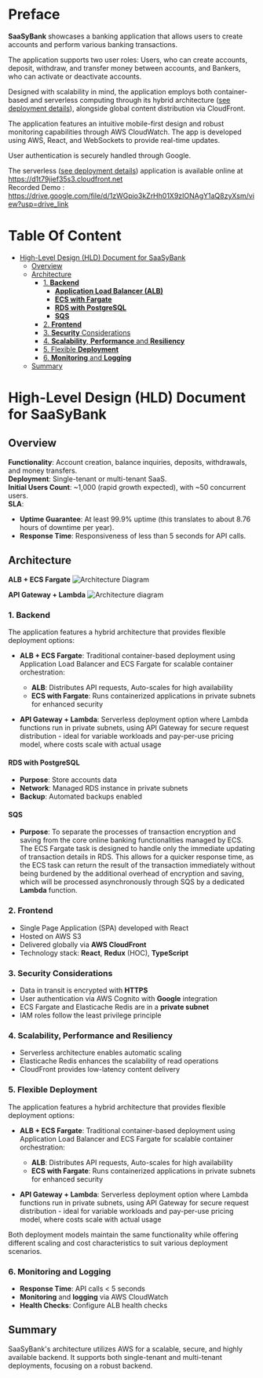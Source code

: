 # Preface

**SaaSyBank** showcases a banking application that allows users to create accounts and perform various banking transactions.

The application supports two user roles: Users, who can create accounts, deposit, withdraw, and transfer money between accounts, and Bankers, who can activate or deactivate accounts.

Designed with scalability in mind, the application employs both container-based and serverless computing through its hybrid architecture ([see deployment details](#5-flexible-deployment)), alongside global content distribution via CloudFront.

The application features an intuitive mobile-first design and robust monitoring capabilities through AWS CloudWatch. The app is developed using AWS, React, and WebSockets to provide real-time updates.

User authentication is securely handled through Google.

The serverless ([see deployment details](#5-flexible-deployment)) application is available online at https://d1t79jief35s3.cloudfront.net  
Recorded Demo : https://drive.google.com/file/d/1zWGpio3kZrHh01X9zIONAgY1aQ8zyXsm/view?usp=drive_link

# Table Of Content

<!-- toc -->

- [High-Level Design (HLD) Document for SaaSyBank](#high-level-design-hld-document-for-saasybank)
  - [Overview](#overview)
  - [Architecture](#architecture)
    - [1. **Backend**](#1-backend)
      - [**Application Load Balancer (ALB)**](#application-load-balancer-alb)
      - [**ECS with Fargate**](#ecs-with-fargate)
      - [**RDS with PostgreSQL**](#rds-with-postgresql)
      - [**SQS**](#sqs)
    - [2. **Frontend**](#2-frontend)
    - [3. **Security** Considerations](#3-security-considerations)
    - [4. **Scalability**, **Performance** and **Resiliency**](#4-scalability-performance-and-resiliency)
    - [5. Flexible **Deployment**](#5-flexible-deployment)
    - [6. **Monitoring** and **Logging**](#6-monitoring-and-logging)
  - [Summary](#summary)

<!-- tocstop -->

# High-Level Design (HLD) Document for SaaSyBank

## Overview

**Functionality**: Account creation, balance inquiries, deposits, withdrawals, and money transfers.  
**Deployment**: Single-tenant or multi-tenant SaaS.  
**Initial Users Count**: ~1,000 (rapid growth expected), with ~50 concurrent users.  
**SLA**:

- **Uptime Guarantee**:
  At least 99.9% uptime (this translates to about 8.76 hours of downtime per year).
- **Response Time**:
  Responsiveness of less than 5 seconds for API calls.

## Architecture

**ALB + ECS Fargate**
![Architecture Diagram](https://lucid.app/publicSegments/view/24426c68-7923-47e3-96fe-516ed235f132/image.jpeg)

**API Gateway + Lambda**
![Architecture diagram](https://lucid.app/publicSegments/view/24563671-68e2-4587-8bf9-5a4988d0c312/image.jpeg)

### 1. **Backend**

The application features a hybrid architecture that provides flexible deployment options:

- **ALB + ECS Fargate**: Traditional container-based deployment using Application Load Balancer and ECS Fargate for scalable container orchestration:

  - **ALB**: Distributes API requests, Auto-scales for high availability
  - **ECS with Fargate**: Runs containerized applications in private subnets for enhanced security

- **API Gateway + Lambda**: Serverless deployment option where Lambda functions run in private subnets, using API Gateway for secure request distribution - ideal for variable workloads and pay-per-use pricing model, where costs scale with actual usage

#### **RDS with PostgreSQL**

- **Purpose**: Store accounts data
- **Network**: Managed RDS instance in private subnets
- **Backup**: Automated backups enabled

#### **SQS**

- **Purpose**: To separate the processes of transaction encryption and saving from the core online banking functionalities managed by ECS. The ECS Fargate task is designed to handle only the immediate updating of transaction details in RDS. This allows for a quicker response time, as the ECS task can return the result of the transaction immediately without being burdened by the additional overhead of encryption and saving, which will be processed asynchronously through SQS by a dedicated **Lambda** function.

### 2. **Frontend**

- Single Page Application (SPA) developed with React
- Hosted on AWS S3
- Delivered globally via **AWS CloudFront**
- Technology stack: **React**, **Redux** (HOC), **TypeScript**

### 3. **Security** Considerations

- Data in transit is encrypted with **HTTPS**
- User authentication via AWS Cognito with **Google** integration
- ECS Fargate and Elasticache Redis are in a **private subnet**
- IAM roles follow the least privilege principle

### 4. **Scalability**, **Performance** and **Resiliency**

- Serverless architecture enables automatic scaling
- Elasticache Redis enhances the scalability of read operations
- CloudFront provides low-latency content delivery

### 5. Flexible **Deployment**

The application features a hybrid architecture that provides flexible deployment options:

- **ALB + ECS Fargate**: Traditional container-based deployment using Application Load Balancer and ECS Fargate for scalable container orchestration:

  - **ALB**: Distributes API requests, Auto-scales for high availability
  - **ECS with Fargate**: Runs containerized applications in private subnets for enhanced security

- **API Gateway + Lambda**: Serverless deployment option where Lambda functions run in private subnets, using API Gateway for secure request distribution - ideal for variable workloads and pay-per-use pricing model, where costs scale with actual usage

Both deployment models maintain the same functionality while offering different scaling and cost characteristics to suit various deployment scenarios.

### 6. **Monitoring** and **Logging**

- **Response Time**: API calls < 5 seconds
- **Monitoring** and **logging** via AWS CloudWatch
- **Health Checks**: Configure ALB health checks

## Summary

SaaSyBank's architecture utilizes AWS for a scalable, secure, and highly available backend. It supports both single-tenant and multi-tenant deployments, focusing on a robust backend.
